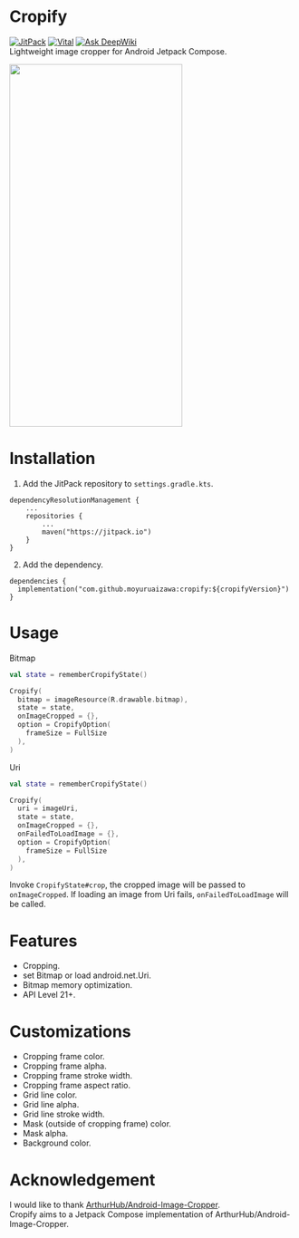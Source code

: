 # Cropify

[![JitPack](https://jitpack.io/v/MoyuruAizawa/cropify.svg)](https://jitpack.io/#MoyuruAizawa/cropify)
[![Vital](https://github.com/MoyuruAizawa/Cropify/actions/workflows/vital_check.yml/badge.svg)](https://github.com/MoyuruAizawa/Cropify/actions/workflows/vital_check.yml)
[![Ask DeepWiki](https://deepwiki.com/badge.svg)](https://deepwiki.com/MoyuruAizawa/Cropify)  
Lightweight image cropper for Android Jetpack Compose.

<img src="https://github.com/MoyuruAizawa/Images/raw/master/Cropify/sample_01.gif?raw=true" height="640" width="305" />

# Installation

1. Add the JitPack repository to `settings.gradle.kts`.

```
dependencyResolutionManagement {
    ...
    repositories {        
        ...
        maven("https://jitpack.io")
    }
}
```

2. Add the dependency.

```
dependencies {
  implementation("com.github.moyuruaizawa:cropify:${cropifyVersion}")
}
```

# Usage

Bitmap

```kotlin
val state = rememberCropifyState()

Cropify(
  bitmap = imageResource(R.drawable.bitmap),
  state = state,
  onImageCropped = {},
  option = CropifyOption(
    frameSize = FullSize
  ),
)
```

Uri

```kotlin
val state = rememberCropifyState()

Cropify(
  uri = imageUri,
  state = state,
  onImageCropped = {},
  onFailedToLoadImage = {},
  option = CropifyOption(
    frameSize = FullSize
  ),
)
```

Invoke `CropifyState#crop`, the cropped image will be passed to `onImageCropped`.
If loading an image from Uri fails, `onFailedToLoadImage` will be called.

# Features

- Cropping.
- set Bitmap or load android.net.Uri.
- Bitmap memory optimization.
- API Level 21+.

# Customizations

- Cropping frame color.
- Cropping frame alpha.
- Cropping frame stroke width.
- Cropping frame aspect ratio.
- Grid line color.
- Grid line alpha.
- Grid line stroke width.
- Mask (outside of cropping frame) color.
- Mask alpha.
- Background color.

# Acknowledgement

I would like to thank [ArthurHub/Android-Image-Cropper](https://github.com/ArthurHub/Android-Image-Cropper).    
Cropify aims to a Jetpack Compose implementation of ArthurHub/Android-Image-Cropper.  

